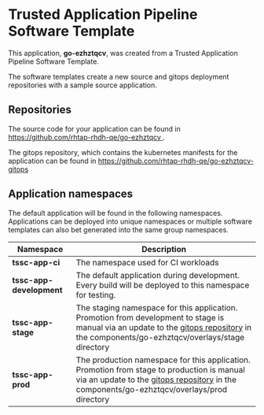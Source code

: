 # Trusted Application Pipeline Software Template

This application, **go-ezhztqcv**, was created from a Trusted Application Pipeline Software Template.

The software templates create a new source and gitops deployment repositories with a sample source application. 

## Repositories

The source code for your application can be found in [https://github.com/rhtap-rhdh-qe/go-ezhztqcv ](https://github.com/rhtap-rhdh-qe/go-ezhztqcv ).
 
The gitops repository, which contains the kubernetes manifests for the application can be found in 
[https://github.com/rhtap-rhdh-qe/go-ezhztqcv-gitops ](https://github.com/rhtap-rhdh-qe/go-ezhztqcv-gitops ) 

## Application namespaces 

The default application will be found in the following namespaces. Applications can be deployed into unique namespaces or multiple software templates can also bet generated into the same group namespaces.  

|  Namespace   |  Description   |  
| -------- | -------- |
| **tssc-app-ci** | The namespace used for CI workloads |
| **tssc-app-development** | The default application during development. Every build will be deployed to this namespace for testing. |
| **tssc-app-stage** | The staging namespace for this application. Promotion from development to stage is manual via an update to the [gitops repository](https://github.com/rhtap-rhdh-qe/go-ezhztqcv-gitops ) in the components/go-ezhztqcv/overlays/stage directory |
| **tssc-app-prod** | The production namespace for this application. Promotion from stage to production is manual via an update to the [gitops repository](https://github.com/rhtap-rhdh-qe/go-ezhztqcv-gitops ) in the components/go-ezhztqcv/overlays/prod directory |